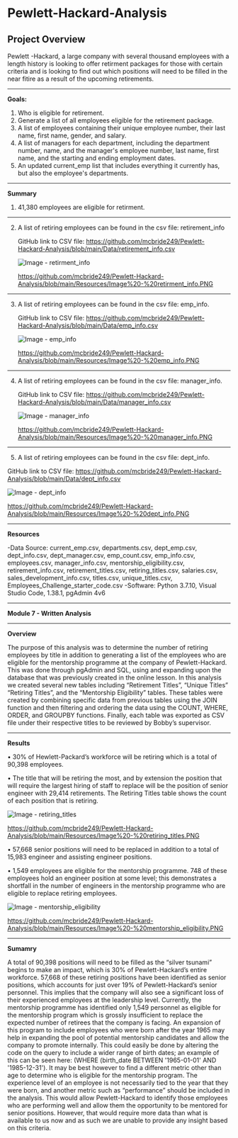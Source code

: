 # Pewlett-Hackard-Analysis

## Project Overview
Pewlett -Hackard, a large company with several thousand employees with a length history is looking to offer retirment packages for those with certain criteria and is looking to find out which positions will need to be filled in the near fitire as a result of the upcoming retirements.

---------------------------------------------------------------------------------------------------------------------------------------------------------------------------------

**Goals:**
1. Who is eligible for retirement.
2. Generate a list of all employees eligible for the retirement package.
3. A list of employees containing their unique employee number, their last name, first name, gender, and salary.
4. A list of managers for each department, including the department number, name, and the manager's employee number, last name, first name, and the starting and ending              employment dates.
5. An updated current_emp list that includes everything it currently has, but also the employee's departments.

---------------------------------------------------------------------------------------------------------------------------------------------------------------------------------

**Summary**

1. 41,380 employees are eligible for retirment.

---------------------------------------------------------------------------------------------------------------------------------------------------------------------------------

2. A list of retiring employees can be found in the csv file: retirement_info 

    GitHub link to CSV file: https://github.com/mcbride249/Pewlett-Hackard-Analysis/blob/main/Data/retirement_info.csv

    ![Image - retirment_info](https://user-images.githubusercontent.com/92111396/144246089-e048dfb8-ad3f-45e5-9942-ac8575bc0b06.PNG)

    https://github.com/mcbride249/Pewlett-Hackard-Analysis/blob/main/Resources/Image%20-%20retirment_info.PNG

---------------------------------------------------------------------------------------------------------------------------------------------------------------------------------

3. A list of retiring employees can be found in the csv file: emp_info.

   GitHub link to CSV file: https://github.com/mcbride249/Pewlett-Hackard-Analysis/blob/main/Data/emp_info.csv

   ![Image - emp_info](https://user-images.githubusercontent.com/92111396/144245853-eac99cac-d4f4-40de-ad09-28aa8911b50e.PNG)

   https://github.com/mcbride249/Pewlett-Hackard-Analysis/blob/main/Resources/Image%20-%20emp_info.PNG
  
---------------------------------------------------------------------------------------------------------------------------------------------------------------------------------

4. A list of retiring employees can be found in the csv file: manager_info.

   GitHub link to CSV file: https://github.com/mcbride249/Pewlett-Hackard-Analysis/blob/main/Data/manager_info.csv

   ![Image - manager_info](https://user-images.githubusercontent.com/92111396/144245876-c2e8c83d-d535-43b6-a042-c4c364efcede.PNG)

   https://github.com/mcbride249/Pewlett-Hackard-Analysis/blob/main/Resources/Image%20-%20manager_info.PNG
  
---------------------------------------------------------------------------------------------------------------------------------------------------------------------------------

5.  A list of retiring employees can be found in the csv file: dept_info.

   GitHub link to CSV file: https://github.com/mcbride249/Pewlett-Hackard-Analysis/blob/main/Data/dept_info.csv

   ![Image - dept_info](https://user-images.githubusercontent.com/92111396/144245767-e349d807-e38a-4c5e-ac57-4bef2ad212b3.PNG)

   https://github.com/mcbride249/Pewlett-Hackard-Analysis/blob/main/Resources/Image%20-%20dept_info.PNG

---------------------------------------------------------------------------------------------------------------------------------------------------------------------------------

**Resources**

-Data Source: current_emp.csv, departments.csv, dept_emp.csv, dept_info.csv, dept_manager.csv, emp_count.csv, emp_info.csv, employees.csv, manager_info.csv, mentorship_eligibility.csv, retirement_info.csv, retirement_titles.csv, retiring_titles.csv, salaries.csv, sales_development_info.csv, titles.csv, unique_titles.csv, Employees_Challenge_starter_code.csv
-Software: Python 3.7.10, Visual Studio Code, 1.38.1, pgAdmin 4v6


---------------------------------------------------------------------------------------------------------------------------------------------------------------------------------


**Module 7 - Written Analysis** 

---------------------------------------------------------------------------------------------------------------------------------------------------------------------------------

**Overview**

The purpose of this analysis was to determine the number of retiring employees by title in addition to generating a list of the employees who are eligible for the mentorship programme at the company of Pewlett-Hackard. This was done through pgAdmin and SQL, using and expanding upon the database that was previously created in the online lesson. In this analysis we created several new tables including “Retirement Titles”, “Unique Titles” “Retiring Titles”, and the “Mentorship Eligibility” tables. These tables were created by combining specific data from previous tables using the JOIN function and then filtering and ordering the data using the COUNT, WHERE, ORDER, and GROUPBY functions. Finally, each table was exported as CSV file under their respective titles to be reviewed by Bobby’s supervisor.

---------------------------------------------------------------------------------------------------------------------------------------------------------------------------------

**Results**

•	30% of Hewlett-Packard’s workforce will be retiring which is a total of 90,398 employees.

•	The title that will be retiring the most, and by extension the position that will require the largest hiring of staff to replace will be the position of senior engineer with     29,414 retirements. The Retiring Titles table shows the count of each position that is retiring.

![Image - retiring_titles](https://user-images.githubusercontent.com/92111396/144248703-6d91ce14-4760-4013-9479-9021f39cc0de.PNG)

https://github.com/mcbride249/Pewlett-Hackard-Analysis/blob/main/Resources/Image%20-%20retiring_titles.PNG

•	57,668 senior positions will need to be replaced in addition to a total of 15,983 engineer and assisting engineer positions.

•	1,549 employees are eligible for the mentorship programme. 748 of these employees hold an engineer position at some level; this demonstrates a shortfall in the number of         engineers in the mentorship programme who are eligible to replace retiring employees.

![Image - mentorship_eligibility](https://user-images.githubusercontent.com/92111396/144249028-e893e532-5376-43e9-9e73-5c253cecd106.PNG)

https://github.com/mcbride249/Pewlett-Hackard-Analysis/blob/main/Resources/Image%20-%20mentorship_eligibility.PNG

---------------------------------------------------------------------------------------------------------------------------------------------------------------------------------

**Sumamry**

A total of 90,398 positions will need to be filled as the “silver tsunami” begins to make an impact, which is 30% of Pewlett-Hackard’s entire workforce. 57,668 of these retiring positions have been identified as senior positions, which accounts for just over 19% of Pewlett-Hackard’s senior personnel. This implies that the company will also see a significant loss of their experienced employees at the leadership level. 
Currently, the mentorship programme has identified only 1,549 personnel as eligible for the mentorship program which is grossly insufficient to replace the expected number of retirees that the company is facing. An expansion of this program to include employees who were born after the year 1965 may help in expanding the pool of potential mentorship candidates and allow the company to promote internally.  This could easily be done by altering the code on the query to include a wider range of birth dates; an example of this can be seen here: (WHERE (birth_date BETWEEN '1965-01-01' AND '1985-12-31').
It may be best however to find a different metric other than age to determine who is eligible for the mentorship program. The experience level of an employee is not necessarily tied to the year that they were born, and another metric such as “performance” should be included in the analysis. This would allow Pewlett-Hackard to identify those employees who are performing well and allow them the opportunity to be mentored for senior positions. However, that would require more data than what is available to us now and as such we are unable to provide any insight based on this criteria.   

